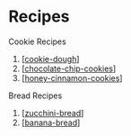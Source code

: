 # Recipes

Cookie Recipes
1. [[cookie-dough]]
2. [[chocolate-chip-cookies]]
3. [[honey-cinnamon-cookies]]

Bread Recipes
1. [[zucchini-bread]]
2. [[banana-bread]]

[//begin]: # "Autogenerated link references for markdown compatibility"
[cookie-dough]: cookie-dough "Cookie Dough"
[chocolate-chip-cookies]: chocolate-chip-cookies "Chocolate Chip Cookies"
[honey-cinnamon-cookies]: honey-cinnamon-cookies "Honey Cinnamon Cookies"
[zucchini-bread]: zucchini-bread "Zucchini Bread"
[banana-bread]: banana-bread "Banana Bread"
[//end]: # "Autogenerated link references"